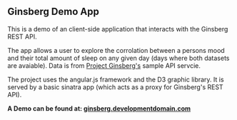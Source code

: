 ## Ginsberg Demo App
This is a demo of an client-side application that interacts with the Ginsberg REST API.

The app allows a user to explore the corrolation between a persons mood and their total amount of sleep on any given day (days where both datasets are avaiable). Data is from [Project Ginsberg's](http://project-ginsberg.com/) sample API servcie.

The project uses the angular.js framework and the D3 graphic library. It is served by a basic sinatra app (which acts as a proxy for Ginsberg's REST API).

**A Demo can be found at: [ginsberg.developmentdomain.com](http://ginsberg.developmentdomain.com/)**


